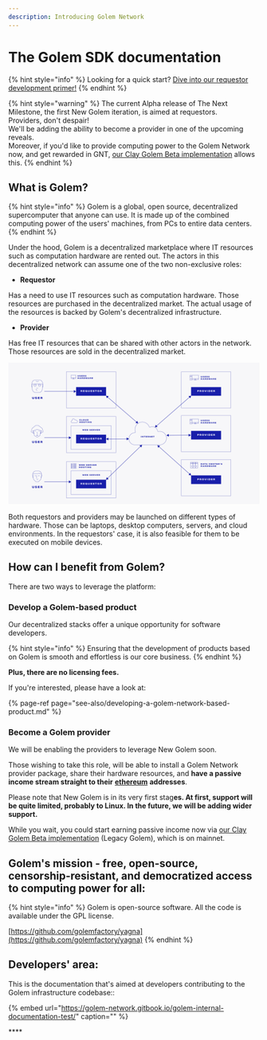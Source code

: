 ```yaml
---
description: Introducing Golem Network
---
```


# The Golem SDK documentation

{% hint style="info" %}
Looking for a quick start? [Dive into our requestor development primer!](python-tutorials/flash-tutorial-of-requestor-development.md)
{% endhint %}

{% hint style="warning" %}
The current Alpha release of The Next Milestone, the first New Golem iteration, is aimed at requestors.  
Providers, don't despair!  
We'll be adding the ability to become a provider in one of the upcoming reveals.  
Moreover, if you'd like to provide computing power to the Golem Network now, and get rewarded in GNT, [our Clay Golem Beta implementation](https://golem.network/products/clay-beta/) allows this.
{% endhint %}

## What is Golem?

{% hint style="info" %}
Golem is a global, open source, decentralized supercomputer that anyone can use. It is made up of the combined computing power of the users' machines, from PCs to entire data centers.
{% endhint %}

Under the hood, Golem is a decentralized marketplace where IT resources such as computation hardware are rented out. The actors in this decentralized network can assume one of the two non-exclusive roles:

* **Requestor**

Has a need to use IT resources such as computation hardware. Those resources are purchased in the decentralized market. The actual usage of the resources is backed by Golem's decentralized infrastructure.

* **Provider**

Has free IT resources that can be shared with other actors in the network. Those resources are sold in the decentralized market.

![](.gitbook/assets/tnm-docs-infographics-01.jpg)

Both requestors and providers may be launched on different types of hardware. Those can be laptops, desktop computers, servers, and cloud environments. In the requestors' case, it is also feasible for them to be executed on mobile devices.

## How can I benefit from Golem?

There are two ways to leverage the platform:

### **Develop a Golem-based product**

Our decentralized stacks offer a unique opportunity for software developers.

{% hint style="info" %}
Ensuring that the development of products based on Golem is smooth and effortless is our core business.
{% endhint %}

**Plus, there are no licensing fees.**

If you're interested, please have a look at:

{% page-ref page="see-also/developing-a-golem-network-based-product.md" %}

### **Become a Golem provider**

We will be enabling the providers to leverage New Golem soon.

Those wishing to take this role, will be able to install a Golem Network provider package, share their hardware resources, and **have a passive income stream straight to their** [**ethereum**](https://ethereum.org/) **addresses**.

Please note that New Golem is in its very first stag**es. At first, support will be quite limited, probably to Linux. In the future, we will be adding wider support.**

While you wait, you could start earning passive income now via [our Clay Golem Beta implementation](https://golem.network/products/clay-beta/) \(Legacy Golem\), which is on mainnet.

## Golem's mission - free, open-source, censorship-resistant, and democratized access to computing power for all:

{% hint style="info" %}
Golem is open-source software. All the code is available under the GPL license.

[https://github.com/golemfactory/yagna](https://github.com/golemfactory/yagna)
{% endhint %}

## Developers' area:

This is the documentation that's aimed at developers contributing to the Golem infrastructure codebase::

{% embed url="https://golem-network.gitbook.io/golem-internal-documentation-test/" caption="" %}

\*\*\*\*

